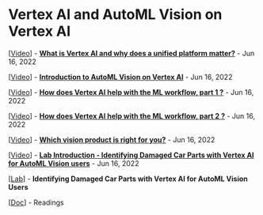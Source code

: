 # Vertex AI and AutoML Vision on Vertex AI

[<a class="reference external" href="https://www.youtube.com/watch?v=amRHz8C07mo" target="_blank">Video</a>] - **[What is Vertex AI and why does a unified platform matter?](what_is_vertex_ai_and_why_does_a_unified_platform_m.md)** - Jun 16, 2022

[<a class="reference external" href="https://www.youtube.com/watch?v=AXaRwccugh0" target="_blank">Video</a>] - **[Introduction to AutoML Vision on Vertex AI](intro_to_automl_vision_on_vertex_ai.md)** - Jun 16, 2022

[<a class="reference external" href="https://www.youtube.com/watch?v=FGLmLdrwJBA" target="_blank">Video</a>] - **[How does Vertex AI help with the ML workflow, part 1 ?](how_does_vertex_ai_help_with_the_ml_workflow_part_1.md)** - Jun 16, 2022

[<a class="reference external" href="https://www.youtube.com/watch?v=eacv9by4UnY" target="_blank">Video</a>] - **[How does Vertex AI help with the ML workflow, part 2 ?](how_does_vertex_ai_help_with_the_ml_workflow_part_2.md)** - Jun 16, 2022

[<a class="reference external" href="https://www.youtube.com/watch?v=Vxh_f5d9zXE" target="_blank">Video</a>] - **[Which vision product is right for you?](which_vision_product_is_right_for_you.md)** - Jun 16, 2022

[<a class="reference external" href="https://www.youtube.com/watch?v=noyeT4rY5hU" target="_blank">Video</a>] - **[Lab Introduction - Identifying Damaged Car Parts with Vertex AI for AutoML Vision users](lab_intro_identifying_damaged_car_parts_with_vertex.md)** - Jun 16, 2022

[<a class="reference external" href="https://www.cloudskillsboost.google/course_sessions/1914114/labs/325259" target="_blank">Lab</a>] - **Identifying Damaged Car Parts with Vertex AI for AutoML Vision Users**

[<a class="reference external" href="https://drive.google.com/open?id=1xKk_HMfSpsAoo22bKg7b3iIpDuukpyZd" target="_blank">Doc</a>] - Readings
